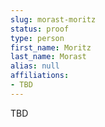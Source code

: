 ```yaml
---
slug: morast-moritz
status: proof
type: person
first_name: Moritz
last_name: Morast
alias: null
affiliations:
- TBD
---
```


TBD

